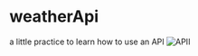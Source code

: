 # weatherApi
a little practice to learn how to use an API
![APII](https://user-images.githubusercontent.com/54085516/85446632-f812f280-b594-11ea-810d-e2c8752cfc18.gif)

